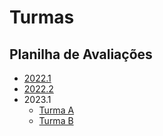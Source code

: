 # Turmas

## Planilha de Avaliações
* [2022.1](https://docs.google.com/spreadsheets/d/e/2PACX-1vSK0NQj4-OlIKlqx3tY-29C8iGxgnhT6q8PUyUa3qy0apQ_ryjC7IgmSXina8yJVGCmYkzhQZ02bjMg/pubhtml?gid=1307716476&single=true)
* [2022.2](https://docs.google.com/spreadsheets/d/e/2PACX-1vRATHYf7flGrTmMK6w53OMSr8J430RYLrw2bKSY-4-RDRwncSMY8t9XYfabT8k8GJ3wLZivQBGH9a43/pubhtml?gid=1307716476&single=true)
* 2023.1
  * [Turma A](https://docs.google.com/spreadsheets/d/e/2PACX-1vTckYHvJMHEP9ixFIyXmpzytFFCVBDWco4fYC19IDPwtKpRgJqzBheLVCb0QUzy6Qw9jSp_FpeimhGw/pubhtml?gid=1307716476&single=true)
  * [Turma B](https://docs.google.com/spreadsheets/d/e/2PACX-1vTckYHvJMHEP9ixFIyXmpzytFFCVBDWco4fYC19IDPwtKpRgJqzBheLVCb0QUzy6Qw9jSp_FpeimhGw/pubhtml?gid=1056871649&single=true)
